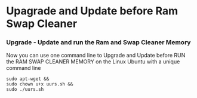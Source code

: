 # Upagrade and Update before Ram Swap Cleaner

### Upgrade - Update and run the Ram and Swap Cleaner Memory
Now you can use one command line to Upgrade and Update before RUN the RAM SWAP CLEANER MEMORY on the Linux Ubuntu with a unique command line

```
sudo apt-wget &&
sudo chown u+x uurs.sh &&
sudo ./uurs.sh 

```
